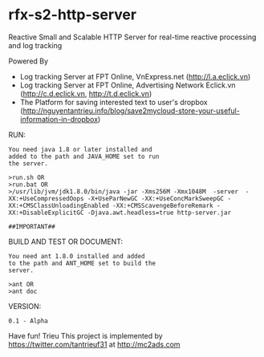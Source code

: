 rfx-s2-http-server
====================

Reactive Small and Scalable HTTP Server for real-time reactive processing and log tracking

Powered By
* Log tracking Server at FPT Online, VnExpress.net (http://l.a.eclick.vn)
* Log tracking Server at FPT Online, Advertising Network Eclick.vn (http://c.d.eclick.vn, http://t.d.eclick.vn)
* The Platform for saving interested text to user's dropbox (http://nguyentantrieu.info/blog/save2mycloud-store-your-useful-information-in-dropbox)
    

RUN:

    You need java 1.8 or later installed and 
    added to the path and JAVA_HOME set to run 
    the server.

    >run.sh OR
    >run.bat OR
    >/usr/lib/jvm/jdk1.8.0/bin/java -jar -Xms256M -Xmx1048M  -server  -XX:+UseCompressedOops -X+UseParNewGC -XX:+UseConcMarkSweepGC -XX:+CMSClassUnloadingEnabled -XX:+CMSScavengeBeforeRemark -XX:+DisableExplicitGC -Djava.awt.headless=true http-server.jar
    
    ##IMPORTANT##


BUILD AND TEST OR DOCUMENT:

    You need ant 1.8.0 installed and added 
    to the path and ANT_HOME set to build the 
    server.

    >ant OR
    >ant doc

VERSION:

    0.1 - Alpha

        
Have fun! Trieu
This project is implemented by https://twitter.com/tantrieuf31 at http://mc2ads.com
